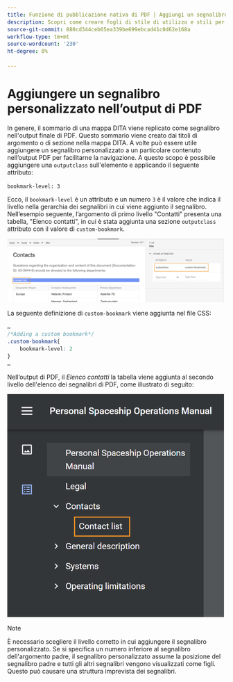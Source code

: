 ```yaml
---
title: Funzione di pubblicazione nativa di PDF | Aggiungi un segnalibro personalizzato nell’output di PDF
description: Scopri come creare fogli di stile di utilizzo e stili per i contenuti.
source-git-commit: 880cd344ceb65ea339be699ebcad41c0d62e168a
workflow-type: tm+mt
source-wordcount: '230'
ht-degree: 0%

---
```


# Aggiungere un segnalibro personalizzato nell’output di PDF

In genere, il sommario di una mappa DITA viene replicato come segnalibro nell&#39;output finale di PDF. Questo sommario viene creato dai titoli di argomento o di sezione nella mappa DITA. A volte può essere utile aggiungere un segnalibro personalizzato a un particolare contenuto nell’output PDF per facilitarne la navigazione. A questo scopo è possibile aggiungere una `outputclass` sull&#39;elemento e applicando il seguente attributo:

`bookmark-level: 3`

Ecco, il `bookmark-level` è un attributo e un numero `3` è il valore che indica il livello nella gerarchia dei segnalibri in cui viene aggiunto il segnalibro. Nell’esempio seguente, l’argomento di primo livello &quot;Contatti&quot; presenta una tabella, &quot;Elenco contatti&quot;, in cui è stata aggiunta una sezione `outputclass` attributo con il valore di `custom-bookmark`.


<img src="./assets/custom-bookmark-attribute.png" width="500">

La seguente definizione di `custom-bookmark` viene aggiunta nel file CSS:

```css
…
/*Adding a custom bookmark*/
.custom-bookmark{
    bookmark-level: 2
}
…
```

Nell’output di PDF, il *Elenco contatti* la tabella viene aggiunta al secondo livello dell&#39;elenco dei segnalibri di PDF, come illustrato di seguito:

<img src="./assets/custom-bookmark-in-pdf-output.png" width="500">

>[!NOTE]
>
>È necessario scegliere il livello corretto in cui aggiungere il segnalibro personalizzato. Se si specifica un numero inferiore al segnalibro dell&#39;argomento padre, il segnalibro personalizzato assume la posizione del segnalibro padre e tutti gli altri segnalibri vengono visualizzati come figli. Questo può causare una struttura imprevista dei segnalibri.
